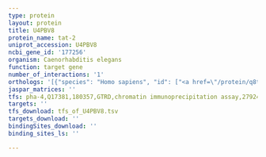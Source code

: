 ```yaml
---
type: protein
layout: protein
title: U4PBV8
protein_name: tat-2
uniprot_accession: U4PBV8
ncbi_gene_id: '177256'
organism: Caenorhabditis elegans
function: target gene
number_of_interactions: '1'
orthologs: '[{"species": "Homo sapiens", "id": ["<a href=\"/protein/q8tf62\">Q8TF62</a>", "A0A5K1VW70"]}, {"species": "Mus musculus", "id": ["<a href=\"/protein/a2anx3\">A2ANX3</a>", "D3YXQ5"]}, {"species": "Rattus norvegicus", "id": ["D4A509"]}, {"species": "Drosophila melanogaster", "id": ["A0A0B4LH79"]}, {"species": "Danio rerio", "id": ["R4GEF5", "F1Q8Z3"]}, {"species": "Saccharomyces cerevisiae", "id": ["<a href=\"/protein/p39524\">P39524</a>", "<a href=\"/protein/q12675\">Q12675</a>", "<a href=\"/protein/p32660\">P32660</a>", "<a href=\"/protein/q12674\">Q12674</a>"]}]'
jaspar_matrices: ''
tfs: pha-4,Q17381,180357,GTRD,chromatin immunoprecipitation assay,27924024%5Buid%5D,No
targets: ''
tfs_download: tfs_of_U4PBV8.tsv
targets_download: ''
bindingSites_download: ''
binding_sites_ls: ''

---
```

